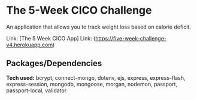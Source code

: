 
# The 5-Week CICO Challenge
An application that allows you to track weight loss based on calorie deficit.

Link: [The 5 Week CICO App]
Link: 
(https://five-week-challenge-v4.herokuapp.com)
## Packages/Dependencies

**Tech used:** bcrypt, connect-mongo, dotenv, ejs, express, express-flash, express-session, mongodb, mongoose, morgan, nodemon, passport, passport-local, validator


